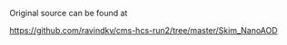 Original source can be found at 

https://github.com/ravindkv/cms-hcs-run2/tree/master/Skim_NanoAOD


